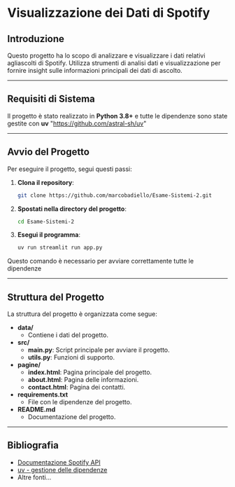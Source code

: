 # Visualizzazione dei Dati di Spotify

## Introduzione  
Questo progetto ha lo scopo di analizzare e visualizzare i dati relativi agliascolti di Spotify. Utilizza strumenti di analisi dati e visualizzazione per fornire insight sulle informazioni
principali dei dati di ascolto.

---

## Requisiti di Sistema  
Il progetto è stato realizzato in **Python 3.8+** e tutte
le dipendenze sono state gestite con **uv** "https://github.com/astral-sh/uv"


---

## Avvio del Progetto  
Per eseguire il progetto, segui questi passi:  

1. **Clona il repository**:  
   ```bash
   git clone https://github.com/marcobadiello/Esame-Sistemi-2.git
   ```

2. **Spostati nella directory del progetto**:  
   ```bash
   cd Esame-Sistemi-2
   ```

3. **Esegui il programma**:  
   ```bash
   uv run streamlit run app.py
   ```
Questo comando è necessario per avviare correttamente tutte le dipendenze

---

## Struttura del Progetto  

La struttura del progetto è organizzata come segue:
- **data/**  
  - Contiene i dati del progetto.  
- **src/**  
  - **main.py**: Script principale per avviare il progetto.  
  - **utils.py**: Funzioni di supporto.  
- **pagine/**  
  - **index.html**: Pagina principale del progetto.  
  - **about.html**: Pagina delle informazioni.  
  - **contact.html**: Pagina dei contatti.  
- **requirements.txt**  
  - File con le dipendenze del progetto.  
- **README.md**  
  - Documentazione del progetto.  

---

## Bibliografia  
- [Documentazione Spotify API](https://developer.spotify.com/documentation/web-api/)  
- [uv - gestione delle dipendenze](https://github.com/astral-sh/uv)  
- Altre fonti...
